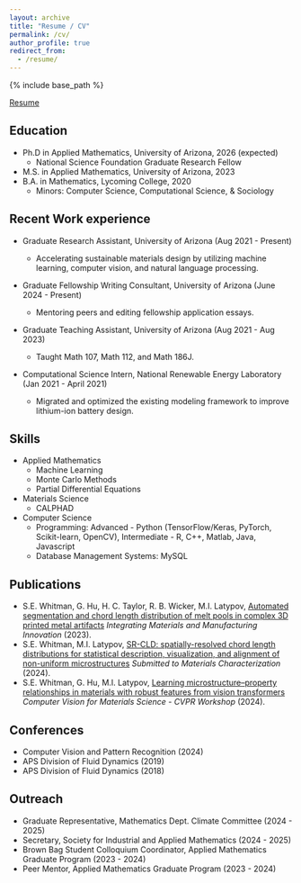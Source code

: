 ```yaml
---
layout: archive
title: "Resume / CV"
permalink: /cv/
author_profile: true
redirect_from:
  - /resume/
---
```


{% include base_path %}

[Resume](https://whishei.github.io/files/Whitman_Sheila_Resume.pdf)  

## Education
* Ph.D in Applied Mathematics, University of Arizona, 2026 (expected)
    * National Science Foundation Graduate Research Fellow
* M.S. in Applied Mathematics, University of Arizona, 2023
* B.A. in Mathematics, Lycoming College, 2020
    * Minors: Computer Science, Computational Science, & Sociology 

## Recent Work experience
* Graduate Research Assistant, University of Arizona (Aug 2021 - Present)
    * Accelerating sustainable materials design by utilizing machine learning, computer vision, and natural language processing.
 
* Graduate Fellowship Writing Consultant, University of Arizona (June 2024 - Present)
    * Mentoring peers and editing fellowship application essays.

* Graduate Teaching Assistant, University of Arizona (Aug 2021 - Aug 2023)
    * Taught Math 107, Math 112, and Math 186J.

* Computational Science Intern, National Renewable Energy Laboratory (Jan 2021 - April 2021)
    * Migrated and optimized the existing modeling framework to improve lithium-ion battery design.
   

## Skills
* Applied Mathematics
  * Machine Learning 
  * Monte Carlo Methods
  * Partial Differential Equations
* Materials Science
  * CALPHAD
* Computer Science
  * Programming: Advanced - Python (TensorFlow/Keras, PyTorch, Scikit-learn, OpenCV), Intermediate - R, C++, Matlab, Java, Javascript
  * Database Management Systems: MySQL

## Publications
* S.E. Whitman, G. Hu, H. C. Taylor, R. B. Wicker, M.I. Latypov, [Automated segmentation and chord length distribution of melt pools in complex 3D printed metal artifacts](https://link.springer.com/article/10.1007/s40192-023-00329-z) *Integrating Materials and Manufacturing Innovation* (2023).
* S.E. Whitman, M.I. Latypov, [SR-CLD: spatially-resolved chord length distributions for statistical description, visualization, and alignment of non-uniform microstructures](https://arxiv.org/abs/2409.03729) *Submitted to Materials Characterization* (2024).
* S.E. Whitman, G. Hu, M.I. Latypov, [Learning microstructure–property relationships in materials with robust features from vision transformers](https://openaccess.thecvf.com/content/CVPR2024W/CV4MS/papers/Whitman_Learning_Microstructure--Property_Relationships_in_Materials_with_Robust_Features_from_Vision_CVPRW_2024_paper.pdf) *Computer Vision for Materials Science - CVPR Workshop* (2024).
  
## Conferences
* Computer Vision and Pattern Recognition (2024)
* APS Division of Fluid Dynamics (2019)
* APS Division of Fluid Dynamics (2018)
  
  
## Outreach 
* Graduate Representative, Mathematics Dept. Climate Committee (2024 - 2025)
* Secretary, Society for Industrial and Applied Mathematics (2024 - 2025)
* Brown Bag Student Colloquium Coordinator, Applied Mathematics Graduate Program (2023 - 2024)
* Peer Mentor, Applied Mathematics Graduate Program (2023 - 2024)
